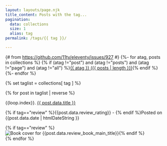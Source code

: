 ```yaml
---
layout: layouts/page.njk
title_content: Posts with the tag...
pagination:
  data: collections
  size: 1
  alias: tag
permalink: /tags/{{ tag }}/

---
```


{# from https://github.com/11ty/eleventy/issues/927 #}
{%- for atag, posts in collections %}
{% if (atag !="post") and (atag !="posts") and (atag !="page") and (atag !="all")  %}<a href="/tags/{{ atag }}" class="tagpill ft-size-normal {% if atag==tag %}tagpill_selected{% endif %}">{{ atag }}&nbsp;({{ posts | length }})</a>{% endif %}{%- endfor %}


<div class="grid_posts">
{% set taglist = collections[ tag ] %}

{% for post in taglist | reverse %}

<div class="fix-children grid_post_container grid_post_taglist summary_text {% if tag=="review" %}grid_post_taglist_review{% endif %}">

  <p class=" undecorate_link">{{loop.index}}. <a class="main_link" href="{{ post.url | url }}">{{ post.data.title }}</a><br></p>
  <p class="ft-size-small">{% if tag=="review" %}{{post.data.review_rating}} - {% endif %}Posted on {{post.data.date | htmlDateString }}</p>
  {% if tag=="review" %}<img loading="lazy" class="grid_post_bookimage" src="{{post.data.review_book_image_small_url | replace("upload/","upload/f_auto/")}}" alt="Book cover for {{post.data.review_book_main_title}}">{% endif %}

</div>
{% endfor %}
  
</div>